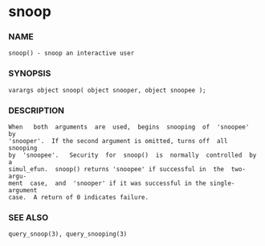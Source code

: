 # snoop

### NAME

    snoop() - snoop an interactive user

### SYNOPSIS

    varargs object snoop( object snooper, object snoopee );

### DESCRIPTION

    When   both  arguments  are  used,  begins  snooping  of  'snoopee'  by
    'snooper'.  If the second argument is omitted, turns off  all  snooping
    by  'snoopee'.   Security  for  snoop()  is  normally  controlled  by a
    simul_efun.  snoop() returns 'snoopee' if successful in  the  two-argu‐
    ment  case,  and  'snooper' if it was successful in the single-argument
    case.  A return of 0 indicates failure.

### SEE ALSO

    query_snoop(3), query_snooping(3)
